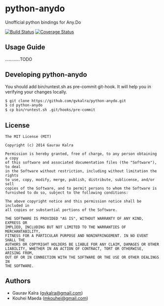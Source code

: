 python-anydo
============

Unofficial python bindings for Any.Do

[![Build Status](https://travis-ci.org/gvkalra/python-anydo.png?branch=master)](https://travis-ci.org/gvkalra/python-anydo)
[![Coverage Status](https://coveralls.io/repos/gvkalra/python-anydo/badge.png?branch=master)](https://coveralls.io/r/gvkalra/python-anydo?branch=master)

Usage Guide
-----------------
............TODO


Developing python-anydo
--------------------------------------------
You should add bin/runtest.sh as pre-commit git-hook.
It will help you in verifying your changes locally.
````bash
$ git clone https://github.com/gvkalra/python-anydo.git
$ cd python-anydo
$ cp bin/runtest.sh .git/hooks/pre-commit
````

License
-----------------
````text
The MIT License (MIT)

Copyright (c) 2014 Gaurav Kalra

Permission is hereby granted, free of charge, to any person obtaining a copy
of this software and associated documentation files (the "Software"), to deal
in the Software without restriction, including without limitation the rights
to use, copy, modify, merge, publish, distribute, sublicense, and/or sell
copies of the Software, and to permit persons to whom the Software is
furnished to do so, subject to the following conditions:

The above copyright notice and this permission notice shall be included in
all copies or substantial portions of the Software.

THE SOFTWARE IS PROVIDED "AS IS", WITHOUT WARRANTY OF ANY KIND, EXPRESS OR
IMPLIED, INCLUDING BUT NOT LIMITED TO THE WARRANTIES OF MERCHANTABILITY,
FITNESS FOR A PARTICULAR PURPOSE AND NONINFRINGEMENT. IN NO EVENT SHALL THE
AUTHORS OR COPYRIGHT HOLDERS BE LIABLE FOR ANY CLAIM, DAMAGES OR OTHER
LIABILITY, WHETHER IN AN ACTION OF CONTRACT, TORT OR OTHERWISE, ARISING FROM,
OUT OF OR IN CONNECTION WITH THE SOFTWARE OR THE USE OR OTHER DEALINGS IN
THE SOFTWARE.
````

Authors
-----------------
- Gaurav Kalra (<gvkalra@gmail.com>)
- Kouhei Maeda (<mkouhei@gmail.com>)
